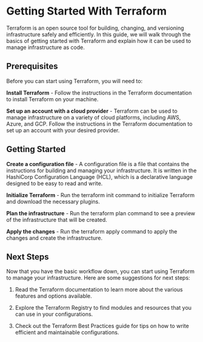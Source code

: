 # Getting Started With Terraform

Terraform is an open source tool for building, changing, and versioning infrastructure safely and efficiently. In this guide, we will walk through the basics of getting started with Terraform and explain how it can be used to manage infrastructure as code.

## Prerequisites
Before you can start using Terraform, you will need to:

**Install Terraform** - Follow the instructions in the Terraform documentation to install Terraform on your machine.

**Set up an account with a cloud provider** - Terraform can be used to manage infrastructure on a variety of cloud platforms, including AWS, Azure, and GCP. Follow the instructions in the Terraform documentation to set up an account with your desired provider.

## Getting Started
**Create a configuration file** - A configuration file is a file that contains the instructions for building and managing your infrastructure. It is written in the HashiCorp Configuration Language (HCL), which is a declarative language designed to be easy to read and write.

**Initialize Terraform** - Run the terraform init command to initialize Terraform and download the necessary plugins.

**Plan the infrastructure** - Run the terraform plan command to see a preview of the infrastructure that will be created.

**Apply the changes** - Run the terraform apply command to apply the changes and create the infrastructure.

## Next Steps
Now that you have the basic workflow down, you can start using Terraform to manage your infrastructure. Here are some suggestions for next steps:

1. Read the Terraform documentation to learn more about the various features and options available.

2. Explore the Terraform Registry to find modules and resources that you can use in your configurations.

3. Check out the Terraform Best Practices guide for tips on how to write efficient and maintainable configurations.
